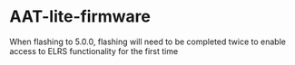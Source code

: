 # AAT-lite-firmware

When flashing to 5.0.0, flashing will need to be completed twice to enable access to ELRS functionality for the first time
